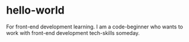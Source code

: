 # hello-world
For front-end development learning.
I am a code-beginner who wants to work with front-end development tech-skills someday.
